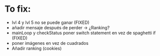 # To fix:

- lvl 4 y lvl 5 no se puede ganar (FIXED)
- añadir mensaje después de perder -> ¿Ranking?
- mainLoop y checkStatus poner switch statement en vez de spaghetti if (FIXED)
- poner imágenes en vez de cuadrados
- Añadir ranking (cookies)

